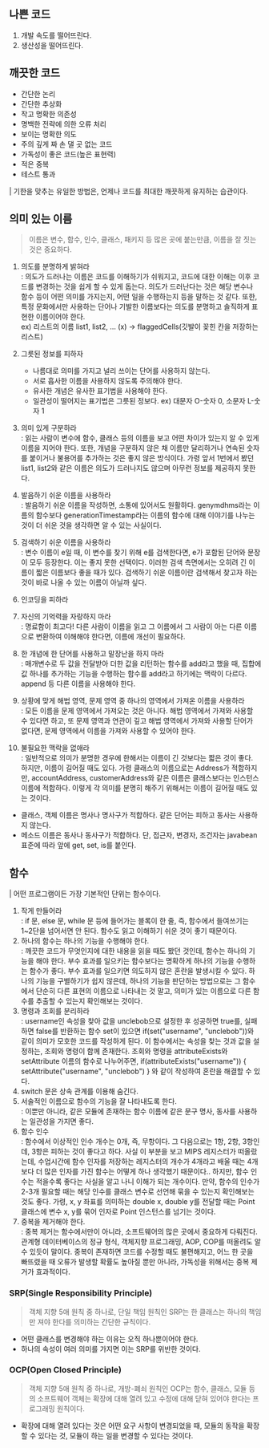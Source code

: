 ## 나쁜 코드
1. 개발 속도를 떨어뜨린다.
2. 생산성을 떨어뜨린다.

## 깨끗한 코드 
- 간단한 논리
- 간단한 추상화 
- 작고 명확한 의존성 
- 명백한 전략에 의한 오류 처리
- 보이는 명확한 의도
- 주의 깊게 짜 손 댈 곳 없는 코드 
- 가독성이 좋은 코드(높은 표현력)
- 적은 중복 
- 테스트 통과 


| 기한을 맞추는 유일한 방법은, 언제나 코드를 최대한 깨끗하게 유지하는 습관이다. 


## 의미 있는 이름
>  이름은 변수, 함수, 인수, 클래스, 패키지 등 많은 곳에 붙는만큼, 이름을 잘 짓는 것은 중요하다.


1. 의도를 분명하게 밝혀라<br>
: 의도가 드러나는 이름은 코드를 이해하기가 쉬워지고, 코드에 대한 이해는 이후 코드를 변경하는 것을 쉽게 할 수 있게 돕는다. 의도가 드러난다는 것은 해당 변수나 함수 등이 어떤 의미를 가지는지, 어떤 일을 수행하는지 등을 말하는 것 같다. 또한, 특정 문화에서만 사용하는 단어나 기발한 이름보다는 의도를 분명하고 솔직하게 표현한 이름이어야 한다.<br>
ex) 리스트의 이름 list1, list2, ... (x)  -> flaggedCells(깃발이 꽂힌 칸을 저장하는 리스트)
2. 그릇된 정보를 피하자 <br>
    - 나름대로 의미를 가지고 널리 쓰이는 단어를 사용하지 않는다.
    - 서로 흡사한 이름을 사용하지 않도록 주의해야 한다.
    - 유사한 개념은 유사한 표기법을 사용해야 한다. <br>
    - 일관성이 떨어지는 표기법은 그릇된 정보다. ex) 대문자 O-숫자 0, 소문자 L-숫자 1

3. 의미 있게 구분하라 <br>
: 읽는 사람이 변수에 함수, 클래스 등의 이름을 보고 어떤 차이가 있는지 알 수 있게 이름을 지어야 한다. 또한, 개념을 구분하지 않은 채 이름만 달리하거나 연속된 숫자를 붙이거나 불용어를 추가하는 것은 좋지 않은 방식이다. 가령 앞서 1번에서 봤던 list1, list2와 같은 이름은 의도가 드러나지도 않으며 아무런 정보를 제공하지 못한다. 
4. 발음하기 쉬운 이름을 사용하라<br>
: 발음하기 쉬운 이름을 작성하면, 소통에 있어서도 원활하다. genymdhms라는 이름의 함수보다 generationTimestamp라는 이름의 함수에 대해 이야기를 나누는 것이 더 쉬운 것을 생각하면 알 수 있는 사실이다. 
5. 검색하기 쉬운 이름을 사용하라<br>
: 변수 이름이 e일 때, 이 변수를 찾기 위해 e를 검색한다면, e가 포함된 단어와 문장이 모두 등장한다. 이는 좋지 못한 선택이다. 이러한 검색 측면에서는 오히려 긴 이름이 짧은 이름보다 좋을 때가 있다. 검색하기 쉬운 이름이란 검색해서 찾고자 하는 것이 바로 나올 수 있는 이름이 아닐까 싶다.
6. 인코딩을 피하라<br>
7. 자신의 기억력을 자랑하지 마라<br>
: 명료함이 최고다! 다른 사람이 이름을 읽고 그 이름에서 그 사람이 아는 다른 이름으로 변환하여 이해해야 한다면, 이름에 개선이 필요하다.
8. 한 개념에 한 단어를 사용하고 말장난을 하지 마라<br>
: 매개변수로 두 값을 전달받아 더한 값을 리턴하는 함수를 add라고 했을 때, 집합에 값 하나를 추가하는 기능을 수행하는 함수를 add라고 하기에는 맥락이 다르다. append 등 다른 이름을 사용해야 한다. 
9. 상황에 맞게 해법 영역, 문제 영역 중 하나의 영역에서 가져온 이름을 사용하라<br>
: 모든 이름을 문제 영역에서 가져오는 것은 아니다. 해법 영역에서 가져와 사용할 수 있다면 하고, 또 문제 영역과 연관이 깊고 해법 영역에서 가져와 사용할 단어가 없다면, 문제 영역에서 이름을 가져와 사용할 수 있어야 한다. 
10. 불필요한 맥락을 없애라<br>
: 일반적으로 의미가 분명한 경우에 한해서는 이름이 긴 것보다는 짧은 것이 좋다. 하지만, 이름이 길어질 때도 있다. 가령 클래스의 이름으로는 Address가 적합하지만, accountAddress, customerAddress와 같은 이름은 클래스보다는 인스턴스 이름에 적합하다. 이렇게 각 의미를 분명히 해주기 위해서는 이름이 길어질 때도 있는 것이다. 

- 클래스, 객체 이름은 명사나 명사구가 적합하다. 같은 단어는 피하고 동사는 사용하지 않는다.
- 메소드 이름은 동사나 동사구가 적합하다. 단, 접근자, 변경자, 조건자는 javabean 표준에 따라 앞에 get, set, is를 붙인다.

## 함수 
| 어떤 프로그램이든 가장 기본적인 단위는 함수이다. 
1. 작게 만들어라<br>
: if 문, else 문, while 문 등에 들어가는 블록이 한 줄, 즉, 함수에서 들여쓰기는 1~2단을 넘어서면 안 된다. 함수도 읽고 이해하기 쉬운 것이 좋기 때문이다. 
2. 하나의 함수는 하나의 기능을 수행해야 한다.<br>
: 깨끗한 코드가 무엇인지에 대한 내용을 읽을 때도 봤던 것인데, 함수는 하나의 기능을 해야 한다. 부수 효과를 일으키는 함수보다는 명확하게 하나의 기능을 수행하는 함수가 좋다. 부수 효과를 일으키면 의도하지 않은 혼란을 발생시킬 수 있다. 하나의 기능을 구별하기가 쉽지 않은데, 하나의 기능을 판단하는 방법으로는 그 함수에서 단순히 다른 표현의 이름으로 나타내는 것 말고, 의미가 있는 이름으로 다른 함수를 추출할 수 있는지 확인해보는 것이다. 
3. 명령과 조회를 분리하라<br>
: username인 속성을 찾아 값을 unclebob으로 설정한 후 성공하면 true를, 실패하면 false를 반환하는 함수 set이 있으면 if(set("username", "unclebob"))와 같이 의미가 모호한 코드를 작성하게 된다. 이 함수에서는 속성을 찾는 것과 값을 설정하는, 조회와 명령이 함께 존재한다. 조회와 명령을 attributeExists와 setAttribute 이름의 함수로 나누어주면, if(attributeExists("username")) { setAttribute("username", "unclebob") } 와 같이 작성하여 혼란을 해결할 수 있다. 
4. switch 문은 상속 관계를 이용해 숨긴다. 
5. 서술적인 이름으로 함수의 기능을 잘 나타내도록 한다.<br>
: 이뿐만 아니라, 같은 모듈에 존재하는 함수 이름에 같은 문구 명사, 동사를 사용하는 일관성을 가지면 좋다. 
6. 함수 인수<br>
: 함수에서 이상적인 인수 개수는 0개, 즉, 무항이다. 그 다음으로는 1항, 2항, 3항인데, 3항은 피하는 것이 좋다고 하다. 사실 이 부분을 보고 MIPS 레지스터가 떠올랐는데, 수업시간에 함수 인자를 저장하는 레지스터의 개수가 4개라고 배울 때는 4개보다 더 많은 인자를 가진 함수는 어떻게 하나 생각했기 때문이다.. 하지만, 함수 인수는 적을수록 좋다는 사실을 알고 나니 이해가 되는 개수이다. 만약, 함수의 인수가 2-3개 필요할 때는 해당 인수를 클래스 변수로 선언해 묶을 수 있는지 확인해보는 것도 좋다. 가령, x, y 좌표를 의미하는 double x, double y를 전달할 때는 Point 클래스에 변수 x, y를 묶어 인자로 Point 인스턴스를 넘기는 것이다. 
7. 중복을 제거해야 한다.<br>
: 중복 제거는 함수에서만이 아니라, 소프트웨어의 많은 곳에서 중요하게 다뤄진다. 관계형 데이터베이스의 정규 형식, 객체지향 프로그래밍, AOP, COP를 떠올려도 알 수 있듯이 말이다. 중복이 존재하면 코드를 수정할 때도 불편해지고, 어느 한 곳을 빠뜨렸을 때 오류가 발생할 확률도 높아질 뿐만 아니라, 가독성을 위해서는 중복 제거가 효과적이다. 


### SRP(Single Responsibility Principle)
> 객체 지향 5애 원칙 중 하나로, 단일 책임 원칙인 SRP는 한 클래스는 하나의 책임만 져야 한다를 의미하는 간단한 규칙이다. 

- 어떤 클래스를 변경해야 하는 이유는 오직 하나뿐이어야 한다. 
- 하나의 속성이 여러 의미를 가지면 이는 SRP를 위반한 것이다. 

### OCP(Open Closed Principle)
> 객체 지향 5애 원칙 중 하나로, 개방-폐쇠 원칙인 OCP는 함수, 클래스, 모듈 등의 소프트웨어 객체는 확장에 대해 열려 있고 수정에 대해 닫혀 있어야 한다는 프로그래밍 원칙이다.

- 확장에 대해 열려 있다는 것은 어떤 요구 사항이 변경되었을 때, 모듈의 동작을 확장할 수 있다는 것, 모듈이 하는 일을 변경할 수 있다는 것이다. 